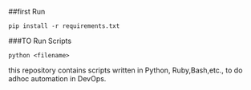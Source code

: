 ##first Run
```
pip install -r requirements.txt
```
###TO Run Scripts
```
python <filename>
```
this repository contains scripts written in Python, Ruby,Bash,etc., to do adhoc automation in DevOps.

